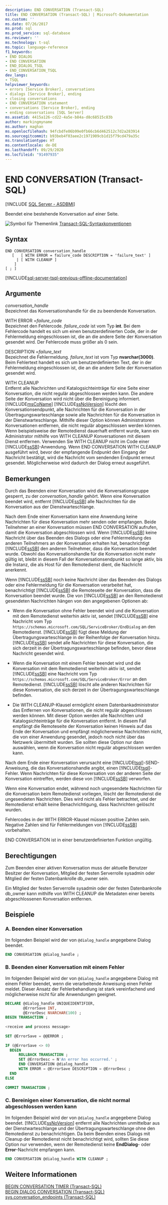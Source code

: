 ```yaml
---
description: END CONVERSATION (Transact-SQL)
title: END CONVERSATION (Transact-SQL) | Microsoft-Dokumentation
ms.custom: ''
ms.date: 07/26/2017
ms.prod: sql
ms.prod_service: sql-database
ms.reviewer: ''
ms.technology: t-sql
ms.topic: language-reference
f1_keywords:
- END DIALOG
- END CONVERSATION
- END_DIALOG_TSQL
- END_CONVERSATION_TSQL
dev_langs:
- TSQL
helpviewer_keywords:
- errors [Service Broker], conversations
- dialogs [Service Broker], ending
- closing conversations
- END CONVERSATION statement
- conversations [Service Broker], ending
- ending conversations [SQL Server]
ms.assetid: 4415a126-cd22-4a5e-b84a-d8c68515c83b
author: markingmyname
ms.author: maghan
ms.openlocfilehash: 94fcbdfe06b99e0fb66cb6d462512c7d2a283914
ms.sourcegitcommit: b93beb4f03aee2c1971909cb1d15f79cd479a35c
ms.translationtype: HT
ms.contentlocale: de-DE
ms.lasthandoff: 09/29/2020
ms.locfileid: "91497935"
---
```

# <a name="end-conversation-transact-sql"></a>END CONVERSATION (Transact-SQL)
[!INCLUDE [SQL Server - ASDBMI](../../includes/applies-to-version/sql-asdbmi.md)]

  Beendet eine bestehende Konversation auf einer Seite.  
  
 ![Symbol für Themenlink](../../database-engine/configure-windows/media/topic-link.gif "Symbol für Themenlink") [Transact-SQL-Syntaxkonventionen](../../t-sql/language-elements/transact-sql-syntax-conventions-transact-sql.md)  
  
## <a name="syntax"></a>Syntax  
  
```syntaxsql
END CONVERSATION conversation_handle  
   [   [ WITH ERROR = failure_code DESCRIPTION = 'failure_text' ]  
     | [ WITH CLEANUP ]  
    ]  
[ ; ]  
```  
  
[!INCLUDE[sql-server-tsql-previous-offline-documentation](../../includes/sql-server-tsql-previous-offline-documentation.md)]

## <a name="arguments"></a>Argumente
 *conversation_handle*  
 Bezeichnet das Konversationshandle für die zu beendende Konversation.  
  
 WITH ERROR =*failure_code*  
 Bezeichnet den Fehlercode. *failure_code* ist vom Typ **int**. Bei dem Fehlercode handelt es sich um einen benutzerdefinierten Code, der in der Fehlermeldung eingeschlossen ist, die an die andere Seite der Konversation gesendet wird. Der Fehlercode muss größer als 0 sein.  
  
 DESCRIPTION =*failure_text*  
 Bezeichnet die Fehlermeldung. *failure_text* ist vom Typ **nvarchar(3000)**. Beim Fehlertext handelt es sich um benutzerdefinierten Text, der in der Fehlermeldung eingeschlossen ist, die an die andere Seite der Konversation gesendet wird.  
  
 WITH CLEANUP  
 Entfernt alle Nachrichten und Katalogsichteinträge für eine Seite einer Konversation, die nicht regulär abgeschlossen werden kann. Die andere Seite der Konversation wird nicht über die Bereinigung informiert. [!INCLUDE[msCoName](../../includes/msconame-md.md)] [!INCLUDE[ssNoVersion](../../includes/ssnoversion-md.md)] löscht den Konversationsendpunkt, alle Nachrichten für die Konversation in der Übertragungswarteschlange sowie alle Nachrichten für die Konversation in der Dienstwarteschlange. Mithilfe dieser Option können Administratoren Konversationen entfernen, die nicht regulär abgeschlossen werden können. Wenn beispielsweise der Remotedienst dauerhaft entfernt wurde, kann ein Administrator mithilfe von WITH CLEANUP Konversationen mit diesem Dienst entfernen. Verwenden Sie WITH CLEANUP nicht im Code einer [!INCLUDE[ssSB](../../includes/sssb-md.md)]-Anwendung. Wenn END CONVERSATION WITH CLEANUP ausgeführt wird, bevor der empfangende Endpunkt den Eingang der Nachricht bestätigt, wird die Nachricht vom sendenden Endpunkt erneut gesendet. Möglicherweise wird dadurch der Dialog erneut ausgeführt.  
  
## <a name="remarks"></a>Bemerkungen  
 Durch das Beenden einer Konversation wird die Konversationsgruppe gesperrt, zu der *conversation_handle* gehört. Wenn eine Konversation beendet wird, entfernt [!INCLUDE[ssSB](../../includes/sssb-md.md)] alle Nachrichten für die Konversation aus der Dienstwarteschlange.  
  
 Nach dem Ende einer Konversation kann eine Anwendung keine Nachrichten für diese Konversation mehr senden oder empfangen. Beide Teilnehmer an einer Konversation müssen END CONVERSATION aufrufen, damit die Konversation abgeschlossen wird. Wenn [!INCLUDE[ssSB](../../includes/sssb-md.md)] keine Nachricht über das Beenden des Dialogs oder eine Fehlermeldung des anderen Teilnehmers an der Konversation erhalten hat, benachrichtigt [!INCLUDE[ssSB](../../includes/sssb-md.md)] den anderen Teilnehmer, dass die Konversation beendet wurde. Obwohl das Konversationshandle für die Konversation nicht mehr gültig ist, bleibt in diesem Fall der Konversationsendpunkt so lange aktiv, bis die Instanz, die als Host für den Remotedienst dient, die Nachricht anerkennt.  
  
 Wenn [!INCLUDE[ssSB](../../includes/sssb-md.md)] noch keine Nachricht über das Beenden des Dialogs oder eine Fehlermeldung für die Konversation verarbeitet hat, benachrichtigt [!INCLUDE[ssSB](../../includes/sssb-md.md)] die Remoteseite der Konversation, dass die Konversation beendet wurde. Die von [!INCLUDE[ssSB](../../includes/sssb-md.md)] an den Remotedienst gesendeten Nachrichten hängen von den angegebenen Optionen ab:  
  
-   Wenn die Konversation ohne Fehler beendet wird und die Konversation mit dem Remotedienst weiterhin aktiv ist, sendet [!INCLUDE[ssSB](../../includes/sssb-md.md)] eine Nachricht vom Typ `https://schemas.microsoft.com/SQL/ServiceBroker/EndDialog` an den Remotedienst. [!INCLUDE[ssSB](../../includes/sssb-md.md)] fügt diese Meldung der Übertragungswarteschlange in der Reihenfolge der Konversation hinzu. [!INCLUDE[ssSB](../../includes/sssb-md.md)] sendet alle Nachrichten für diese Konversation, die sich derzeit in der Übertragungswarteschlange befinden, bevor diese Nachricht gesendet wird.  
  
-   Wenn die Konversation mit einem Fehler beendet wird und die Konversation mit dem Remotedienst weiterhin aktiv ist, sendet [!INCLUDE[ssSB](../../includes/sssb-md.md)] eine Nachricht vom Typ `https://schemas.microsoft.com/SQL/ServiceBroker/Error` an den Remotedienst. [!INCLUDE[ssSB](../../includes/sssb-md.md)] löscht alle anderen Nachrichten für diese Konversation, die sich derzeit in der Übertragungswarteschlange befinden.  
  
-   Die WITH CLEANUP-Klausel ermöglicht einem Datenbankadministrator das Entfernen von Konversationen, die nicht regulär abgeschlossen werden können. Mit dieser Option werden alle Nachrichten und Katalogsichteinträge für die Konversation entfernt. In diesem Fall empfängt die Remoteseite der Konversation keinen Hinweis auf das Ende der Konversation und empfängt möglicherweise Nachrichten nicht, die von einer Anwendung gesendet, jedoch noch nicht über das Netzwerk übermittelt wurden. Sie sollten diese Option nur dann auswählen, wenn die Konversation nicht regulär abgeschlossen werden kann.  
  
 Nach dem Ende einer Konversation verursacht eine [!INCLUDE[tsql](../../includes/tsql-md.md)]-SEND-Anweisung, die das Konversationshandle angibt, einen [!INCLUDE[tsql](../../includes/tsql-md.md)]-Fehler. Wenn Nachrichten für diese Konversation von der anderen Seite der Konversation eintreffen, werden diese von [!INCLUDE[ssSB](../../includes/sssb-md.md)] verworfen.  
  
 Wenn eine Konversation endet, während noch ungesendete Nachrichten für die Konversation beim Remotedienst vorliegen, löscht der Remotedienst die ungesendeten Nachrichten. Dies wird nicht als Fehler betrachtet, und der Remotedienst erhält keine Benachrichtigung, dass Nachrichten gelöscht wurden.  
  
 Fehlercodes in der WITH ERROR-Klausel müssen positive Zahlen sein. Negative Zahlen sind für Fehlermeldungen von [!INCLUDE[ssSB](../../includes/sssb-md.md)] vorbehalten.  
  
 END CONVERSATION ist in einer benutzerdefinierten Funktion ungültig.  
  
## <a name="permissions"></a>Berechtigungen  
 Zum Beenden einer aktiven Konversation muss der aktuelle Benutzer Besitzer der Konversation, Mitglied der festen Serverrolle sysadmin oder Mitglied der festen Datenbankrolle db_owner sein.  
  
 Ein Mitglied der festen Serverrolle sysadmin oder der festen Datenbankrolle db_owner kann mithilfe von WITH CLEANUP die Metadaten einer bereits abgeschlossenen Konversation entfernen.  
  
## <a name="examples"></a>Beispiele  
  
### <a name="a-ending-a-conversation"></a>A. Beenden einer Konversation  
 Im folgenden Beispiel wird der von `@dialog_handle` angegebene Dialog beendet.  
  
```sql 
END CONVERSATION @dialog_handle ;  
```  
  
### <a name="b-ending-a-conversation-with-an-error"></a>B. Beenden einer Konversation mit einem Fehler  
 Im folgenden Beispiel wird der von `@dialog_handle` angegebene Dialog mit einem Fehler beendet, wenn die verarbeitende Anweisung einen Fehler meldet. Dieser Ansatz der Fehlerbehandlung ist stark vereinfachend und möglicherweise nicht für alle Anwendungen geeignet.  
  
```sql  
DECLARE @dialog_handle UNIQUEIDENTIFIER,  
        @ErrorSave INT,  
        @ErrorDesc NVARCHAR(100) ;  
BEGIN TRANSACTION ;  
  
<receive and process message>  
  
SET @ErrorSave = @@ERROR ;  
  
IF (@ErrorSave <> 0)  
  BEGIN  
      ROLLBACK TRANSACTION ;  
      SET @ErrorDesc = N'An error has occurred.' ;  
      END CONVERSATION @dialog_handle   
      WITH ERROR = @ErrorSave DESCRIPTION = @ErrorDesc ;  
  END  
ELSE  
  
COMMIT TRANSACTION ;  
```  
  
### <a name="c-cleaning-up-a-conversation-that-cannot-complete-normally"></a>C. Bereinigen einer Konversation, die nicht normal abgeschlossen werden kann  
 Im folgenden Beispiel wird der von `@dialog_handle` angegebene Dialog beendet. [!INCLUDE[ssNoVersion](../../includes/ssnoversion-md.md)] entfernt alle Nachrichten unmittelbar aus der Dienstwarteschlange und der Übertragungswarteschlange ohne den Remotedienst zu benachrichtigen. Da beim Beenden eines Dialogs mit Cleanup der Remotedienst nicht benachrichtigt wird, sollten Sie diese Option nur verwenden, wenn der Remotedienst keine **EndDialog**- oder **Error**-Nachricht empfangen kann.  
  
```sql  
END CONVERSATION @dialog_handle WITH CLEANUP ;  
```  
  
## <a name="see-also"></a>Weitere Informationen  
 [BEGIN CONVERSATION TIMER &#40;Transact-SQL&#41;](../../t-sql/statements/begin-conversation-timer-transact-sql.md)   
 [BEGIN DIALOG CONVERSATION &#40;Transact-SQL&#41;](../../t-sql/statements/begin-dialog-conversation-transact-sql.md)   
 [sys.conversation_endpoints &#40;Transact-SQL&#41;](../../relational-databases/system-catalog-views/sys-conversation-endpoints-transact-sql.md)  
  
  
